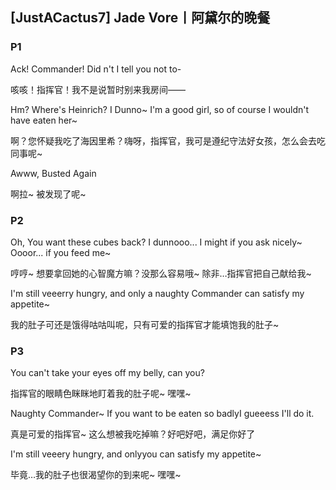 ## [JustACactus7] Jade Vore丨阿黛尔的晚餐

### P1

Ack! Commander! Did n't I tell you not to-

咳咳！指挥官！我不是说暂时别来我房间——

Hm? Where's Heinrich? I Dunno~ I'm a good girl, so of course I wouldn't have eaten her~

啊？您怀疑我吃了海因里希？嗨呀，指挥官，我可是遵纪守法好女孩，怎么会去吃同事呢~

Awww, Busted Again

啊拉~ 被发现了呢~

### P2

Oh, You want these cubes back? I dunnooo... I might if you ask nicely~ Oooor... if you feed me~

哼哼~ 想要拿回她的心智魔方嘛？没那么容易哦~ 除非…指挥官把自己献给我~

I'm still veeerry hungry, and only a naughty Commander can satisfy my appetite~

我的肚子可还是饿得咕咕叫呢，只有可爱的指挥官才能填饱我的肚子~

### P3

You can't take your eyes off my belly, can you? 

指挥官的眼睛色眯眯地盯着我的肚子呢~ 嘿嘿~

Naughty Commander~ If you want to be eaten so badlyI gueeess I'll do it.

真是可爱的指挥官~ 这么想被我吃掉嘛？好吧好吧，满足你好了

I'm still veeery hungry, and onlyyou can satisfy my appetite~

毕竟…我的肚子也很渴望你的到来呢~ 嘿嘿~

